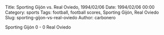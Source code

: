 Title: Sporting Gijón vs. Real Oviedo, 1994/02/06
Date: 1994/02/06 00:00
Category: sports
Tags: football, football scores, Sporting Gijón, Real Oviedo
Slug: sporting-gijon-vs-real-oviedo
Author: carbonero


Sporting Gijón 0 - 0 Real Oviedo
